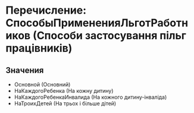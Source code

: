 ﻿# Перечисление: СпособыПримененияЛьготРаботников (Способи застосування пільг працівників)

## Значения

- Основной (Основний)
- НаКаждогоРебенка (На кожну дитину)
- НаКаждогоРебенкаИнвалида (На кожного дитину-інваліда)
- НаТроихДетей (На трьох і більше дітей)

